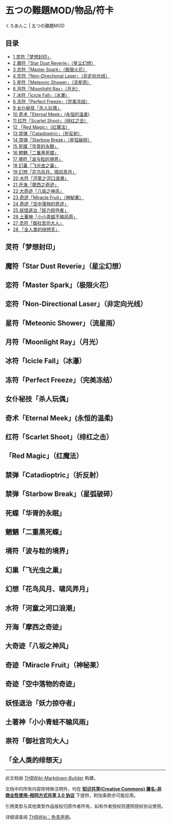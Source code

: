 # 五つの難題MOD/物品/符卡

<!-- source html: G:\repos\THBWiki-Markdown-Builder\THBWikiMarkdown\Temp\main\5\59\ns0%3A%E4%BA%94%E3%81%A4%E3%81%AE%E9%9B%A3%E9%A1%8CMOD%2F%E7%89%A9%E5%93%81%2F%E7%AC%A6%E5%8D%A1.html -->

くろあんこ | 五つの難題MOD


## 目录

- [1 灵符「梦想封印」](#灵符「梦想封印」)
- [2 魔符「Star Dust Reverie」（星尘幻想）](#魔符「Star_Dust_Reverie」（星尘幻想）)
- [3 恋符「Master Spark」（极限火花）](#恋符「Master_Spark」（极限火花）)
- [4 恋符「Non-Directional Laser」（非定向光线）](#恋符「Non-Directional_Laser」（非定向光线）)
- [5 星符「Meteonic Shower」（流星雨）](#星符「Meteonic_Shower」（流星雨）)
- [6 月符「Moonlight Ray」（月光）](#月符「Moonlight_Ray」（月光）)
- [7 冰符「Icicle Fall」（冰瀑）](#冰符「Icicle_Fall」（冰瀑）)
- [8 冻符「Perfect Freeze」（完美冻结）](#冻符「Perfect_Freeze」（完美冻结）)
- [9 女仆秘技「杀人玩偶」](#女仆秘技「杀人玩偶」)
- [10 奇术「Eternal Meek」(永恒的温柔)](#奇术「Eternal_Meek」(永恒的温柔))
- [11 红符「Scarlet Shoot」（绯红之击）](#红符「Scarlet_Shoot」（绯红之击）)
- [12 「Red Magic」（红魔法）](#「Red_Magic」（红魔法）)
- [13 禁弹「Catadioptric」（折反射）](#禁弹「Catadioptric」（折反射）)
- [14 禁弹「Starbow Break」（星弧破碎）](#禁弹「Starbow_Break」（星弧破碎）)
- [15 死蝶「华胥的永眠」](#死蝶「华胥的永眠」)
- [16 魍魉「二重黑死蝶」](#魍魉「二重黑死蝶」)
- [17 境符「波与粒的境界」](#境符「波与粒的境界」)
- [18 幻巢「飞光虫之巢」](#幻巢「飞光虫之巢」)
- [19 幻想「花鸟风月、啸风弄月」](#幻想「花鸟风月、啸风弄月」)
- [20 水符「河童之河口浪潮」](#水符「河童之河口浪潮」)
- [21 开海「摩西之奇迹」](#开海「摩西之奇迹」)
- [22 大奇迹「八坂之神风」](#大奇迹「八坂之神风」)
- [23 奇迹「Miracle Fruit」（神秘果）](#奇迹「Miracle_Fruit」（神秘果）)
- [24 奇迹「空中落物的奇迹」](#奇迹「空中落物的奇迹」)
- [25 妖怪退治「妖力掠夺者」](#妖怪退治「妖力掠夺者」)
- [26 土著神「小小青蛙不输风雨」](#土著神「小小青蛙不输风雨」)
- [27 祟符「御社宫司大人」](#祟符「御社宫司大人」)
- [28 「全人类的绯想天」](#「全人类的绯想天」)





## 灵符「梦想封印」

## 魔符「Star Dust Reverie」（星尘幻想）

## 恋符「Master Spark」（极限火花）

## 恋符「Non-Directional Laser」（非定向光线）

## 星符「Meteonic Shower」（流星雨）

## 月符「Moonlight Ray」（月光）

## 冰符「Icicle Fall」（冰瀑）

## 冻符「Perfect Freeze」（完美冻结）

## 女仆秘技「杀人玩偶」

## 奇术「Eternal Meek」(永恒的温柔)

## 红符「Scarlet Shoot」（绯红之击）

## 「Red Magic」（红魔法）

## 禁弹「Catadioptric」（折反射）

## 禁弹「Starbow Break」（星弧破碎）

## 死蝶「华胥的永眠」

## 魍魉「二重黑死蝶」

## 境符「波与粒的境界」

## 幻巢「飞光虫之巢」

## 幻想「花鸟风月、啸风弄月」

## 水符「河童之河口浪潮」

## 开海「摩西之奇迹」

## 大奇迹「八坂之神风」

## 奇迹「Miracle Fruit」（神秘果）

## 奇迹「空中落物的奇迹」

## 妖怪退治「妖力掠夺者」

## 土著神「小小青蛙不输风雨」

## 祟符「御社宫司大人」

## 「全人类的绯想天」




---

此文档由 [THBWiki-Markdown-Builder](https://github.com/Delsin-Yu/THBWiki-Markdown-Builder) 构建。

文档中的所有内容除特殊注明外，均在 [**知识共享(Creative Commons) 署名-非商业性使用-相同方式共享 3.0 协议**](https://creativecommons.org/licenses/by-sa/3.0/deed.zh-hans) 下提供，附加条款亦可能应用。

引用类型与其他类型作品版权归原作者所有，如有作者授权则遵照授权协议使用。

详细请查阅 [THBWiki：免责声明](https://thbwiki.cc/THBWiki:%E5%85%8D%E8%B4%A3%E5%A3%B0%E6%98%8E)。

